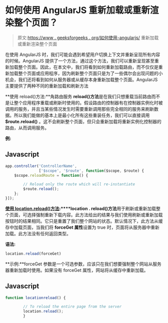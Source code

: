 # 如何使用 AngularJS 重新加载或重新渲染整个页面？

> 原文:[https://www . geeksforgeeks . org/如何使用-angularjs/](https://www.geeksforgeeks.org/how-to-reload-or-re-render-the-entire-page-using-angularjs/) 重新加载或重新渲染整个页面

在使用 AngularJS 时，我们可能会遇到希望用户切换上下文并重新呈现所有内容的时候。AngularJS 提供了一个方法，通过这个方法，我们可以重新呈现甚至重新加载整个页面。因此，在本文中，我们将看到如何重新加载路由，而不仅仅是重新加载整个页面或应用程序，因为刷新整个页面只是为了一些偶尔会出现问题的小机会，我们还将看到如何从服务器或从缓存本身重新加载整个页面。AngularJS 主要提供了两种不同的重新加载和刷新方法

**使用 reload()方法:**角路由服务 **reload()方法**是在我们只想重载当前路由而不是让整个应用程序重载或刷新时使用的。假设路由的控制器有在控制器实例化时被调用的服务，并且当某些情况发生时需要重新调用那些完全相同的服务来刷新数据。所以我们能做的基本上是最小化所有这些重装任务，我们可以直接调用 **$route.reload()** 。这不会刷新整个页面，但只会重新加载将重新实例化控制器的路由，从而调用服务。

**例:**

## Javascript

```ts
app.controller('ControllerName',
               ['$scope', '$route', function($scope, $route) {
    $scope.reloadRoute = function() {

        // Reload only the route which will re-instantiate
        $route.reload();
    };
}]);
```

[**使用 location.reload()方法**](https://www.geeksforgeeks.org/html-dom-location-reload-method/)**:****location . reload()方法**用于刷新或重新加载整个页面，可选择强制重新下载内容。此方法给出的结果与我们使用刷新或重新加载按钮时的结果相同。它只是重置了我们整个网站的状态。默认情况下，此方法从缓存中加载页面，当我们将 **forceGet 属性**设置为 true 时，页面将从服务器中重新加载。此方法没有任何返回类型。

**语法:**

```ts
location.reload(forceGet)
```

**示例:**forceGet 参数是一个可选参数，应该只在我们想要强制整个网站从服务器重新加载时使用。如果没有 forceGet 属性，网站将从缓存中重新加载。

## Javascript

```ts
function locationreload() {

        // To reload the entire page from the server
        location.reload();      
        }
```